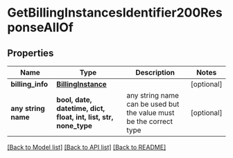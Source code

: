 # GetBillingInstancesIdentifier200ResponseAllOf


## Properties
Name | Type | Description | Notes
------------ | ------------- | ------------- | -------------
**billing_info** | [**BillingInstance**](BillingInstance.md) |  | [optional] 
**any string name** | **bool, date, datetime, dict, float, int, list, str, none_type** | any string name can be used but the value must be the correct type | [optional]

[[Back to Model list]](../README.md#documentation-for-models) [[Back to API list]](../README.md#documentation-for-api-endpoints) [[Back to README]](../README.md)


